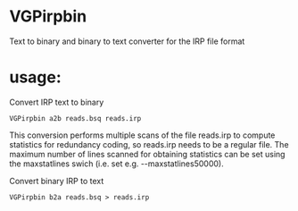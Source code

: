 # VGPirpbin
Text to binary and binary to text converter for the IRP file format

# usage:

Convert IRP text to binary

```
VGPirpbin a2b reads.bsq reads.irp
```

This conversion performs multiple scans of the file reads.irp to compute
statistics for redundancy coding, so reads.irp needs to be a regular file.
The maximum number of lines scanned for obtaining statistics can be set
using the maxstatlines swich (i.e. set e.g. --maxstatlines50000).

Convert binary IRP to text

```
VGPirpbin b2a reads.bsq > reads.irp
```
